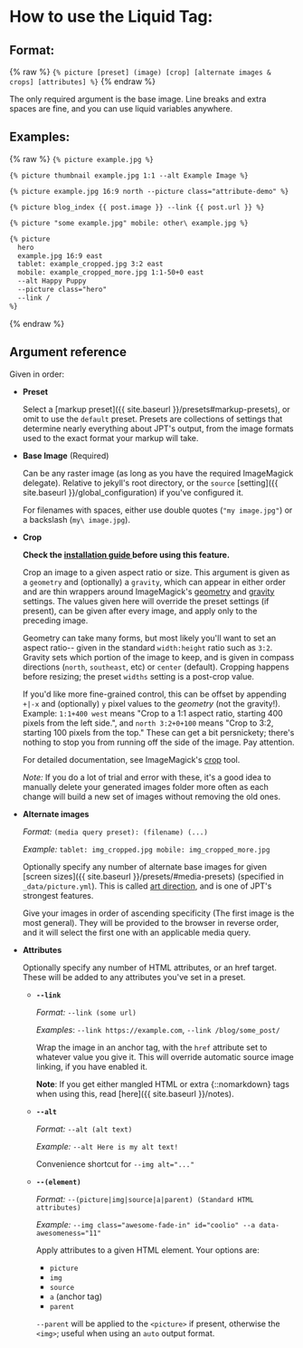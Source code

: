 ---
---

# How to use the Liquid Tag:

## Format:

{% raw %}
`{% picture [preset] (image) [crop] [alternate images & crops] [attributes] %}`
{% endraw %}

The only required argument is the base image. Line breaks and extra spaces are fine, and you can
use liquid variables anywhere.

## Examples:

{% raw %}
`{% picture example.jpg %}`

`{% picture thumbnail example.jpg 1:1 --alt Example Image %}`

`{% picture example.jpg 16:9 north --picture class="attribute-demo" %}`

`{% picture blog_index {{ post.image }} --link {{ post.url }} %}`

`{% picture "some example.jpg" mobile: other\ example.jpg %}`

```md
{% picture
  hero
  example.jpg 16:9 east
  tablet: example_cropped.jpg 3:2 east
  mobile: example_cropped_more.jpg 1:1-50+0 east
  --alt Happy Puppy
  --picture class="hero"
  --link /
%}
```

{% endraw %}

## Argument reference

Given in order:

- **Preset**

  Select a [markup preset]({{ site.baseurl }}/presets#markup-presets), or omit to use the `default` preset. Presets
  are collections of settings that determine nearly everything about JPT's output, from the image
  formats used to the exact format your markup will take.

- **Base Image** (Required)

  Can be any raster image (as long as you have the required ImageMagick delegate). Relative to
  jekyll's root directory, or the `source` [setting]({{ site.baseurl }}/global_configuration) if you've configured it.

  For filenames with spaces, either use double quotes (`"my image.jpg"`) or a backslash (`my\ image.jpg`).

- **Crop**

  **Check the [ installation guide ](installation) before using this feature.**

  Crop an image to a given aspect ratio or size. This argument is given as a `geometry` and
  (optionally) a `gravity`, which can appear in either order and are thin wrappers around
  ImageMagick's [geometry](http://www.imagemagick.org/script/command-line-processing.php#geometry)
  and [gravity](http://www.imagemagick.org/script/command-line-options.php#gravity) settings. The
  values given here will override the preset settings (if present), can be given after every image,
  and apply only to the preceding image.

  Geometry can take many forms, but most likely you'll want to set an aspect ratio-- given in the
  standard `width:height` ratio such as `3:2`. Gravity sets which portion of the image to keep, and
  is given in compass directions (`north`, `southeast`, etc) or `center` (default). Cropping happens
  before resizing; the preset `widths` setting is a post-crop value.

  If you'd like more fine-grained control, this can be offset by appending `+|-x` and (optionally)
  `y` pixel values to the _geometry_ (not the gravity!). Example: `1:1+400 west` means "Crop to a
  1:1 aspect ratio, starting 400 pixels from the left side.", and `north 3:2+0+100` means "Crop to
  3:2, starting 100 pixels from the top." These can get a bit persnickety; there's nothing to stop
  you from running off the side of the image. Pay attention.

  For detailed documentation, see ImageMagick's
  [crop](http://www.imagemagick.org/script/command-line-options.php#crop) tool.

  _Note:_ If you do a lot of trial and error with these, it's a good idea to manually delete your
  generated images folder more often as each change will build a new set of images without removing
  the old ones.

- **Alternate images**

  _Format:_ `(media query preset): (filename) (...)`

  _Example:_ `tablet: img_cropped.jpg mobile: img_cropped_more.jpg`

  Optionally specify any number of alternate base images for given [screen
  sizes]({{ site.baseurl }}/presets/#media-presets) (specified in `_data/picture.yml`). This is called [art
  direction](http://usecases.responsiveimages.org/#art-direction), and is one of JPT's strongest
  features.

  Give your images in order of ascending specificity (The first image is the most general). They will
  be provided to the browser in reverse order, and it will select the first one with an applicable
  media query.

- **Attributes**

  Optionally specify any number of HTML attributes, or an href target. These will be added to any
  attributes you've set in a preset.

  - **`--link`**

    _Format:_ `--link (some url)`

    _Examples_: `--link https://example.com`, `--link /blog/some_post/`

    Wrap the image in an anchor tag, with the `href` attribute set to whatever value you give it.
    This will override automatic source image linking, if you have enabled it.

    **Note**: If you get either mangled HTML or extra {::nomarkdown} tags when using this, read
    [here]({{ site.baseurl }}/notes).

  - **`--alt`**

    _Format:_ `--alt (alt text)`

    _Example:_ `--alt Here is my alt text!`

    Convenience shortcut for `--img alt="..."`

  - **`--(element)`**

    _Format:_ `--(picture|img|source|a|parent) (Standard HTML attributes)`

    _Example:_ `--img class="awesome-fade-in" id="coolio" --a data-awesomeness="11"`

    Apply attributes to a given HTML element. Your options are:

    - `picture`
    - `img`
    - `source`
    - `a` (anchor tag)
    - `parent`

    `--parent` will be applied to the `<picture>` if present, otherwise the `<img>`; useful when
    using an `auto` output format.
